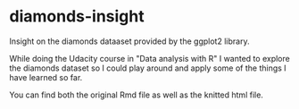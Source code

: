 # diamonds-insight
Insight on the diamonds dataaset provided by the ggplot2 library.

While doing the Udacity course in "Data analysis with R" I wanted to explore the diamonds dataset so I could play around and apply some of the things I have learned so far.

You can find both the original Rmd file as well as the knitted html file.
